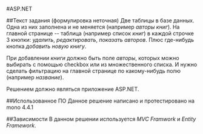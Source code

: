 #ASP.NET

##Текст задания (формулировка неточная)
Две таблицы в базе данных. Одна из них заполнена и не меняется (например *aвторы
книг*). На главной странице -- таблица (например список *книг*) в каждой строчке
3 кнопки: *удалить*, *редактировать*, *показать авторов*. Плюс где-нибудь кнопка
*добавить новую книгу*. 

При добавлении *книги* должно быть поле *авторы*, которых можно выбирать с
помощью checkbox или из множественного списка. И нужно сделать фильтрацию на
главной странице по какому-нибудь полю (например *название*).

Решением должно являться приложение ASP.NET.

##Использованное ПО
Данное решение написано и протестировано на mono 4.4.1

##Зависимости
В данном решении используется *MVC Framwork* и *Entity Framework*.
